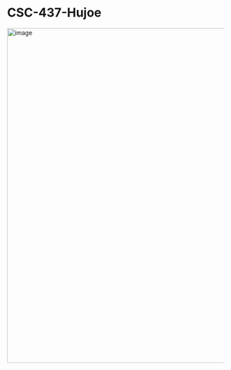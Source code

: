 # CSC-437-Hujoe

<img width="776" alt="image" src="https://github.com/user-attachments/assets/e99cd0f3-36ae-4842-b12c-90fb9f998181">
